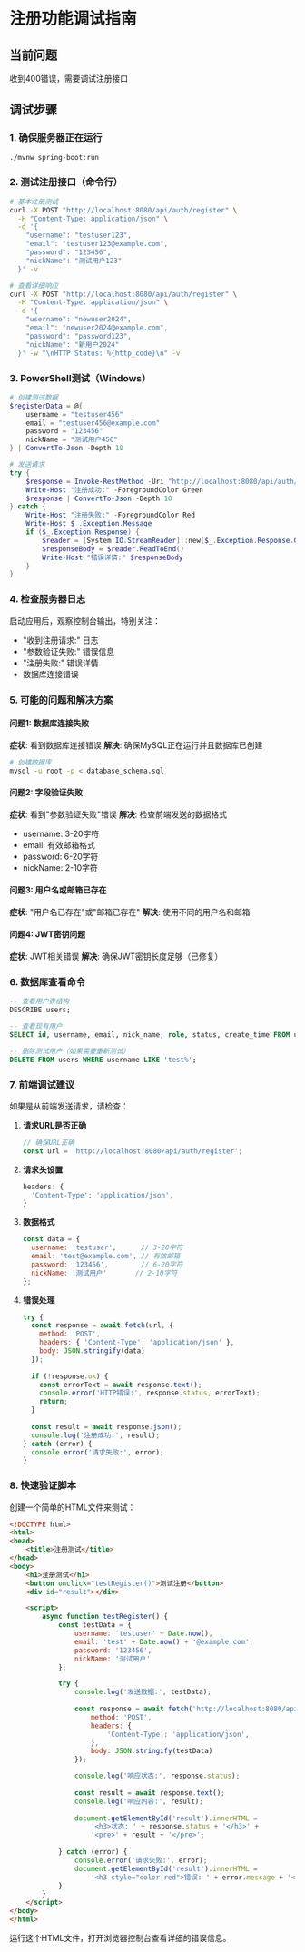 # 注册功能调试指南

## 当前问题
收到400错误，需要调试注册接口

## 调试步骤

### 1. 确保服务器正在运行
```bash
./mvnw spring-boot:run
```

### 2. 测试注册接口（命令行）
```bash
# 基本注册测试
curl -X POST "http://localhost:8080/api/auth/register" \
  -H "Content-Type: application/json" \
  -d '{
    "username": "testuser123",
    "email": "testuser123@example.com",
    "password": "123456",
    "nickName": "测试用户123"
  }' -v

# 查看详细响应
curl -X POST "http://localhost:8080/api/auth/register" \
  -H "Content-Type: application/json" \
  -d '{
    "username": "newuser2024",
    "email": "newuser2024@example.com", 
    "password": "password123",
    "nickName": "新用户2024"
  }' -w "\nHTTP Status: %{http_code}\n" -v
```

### 3. PowerShell测试（Windows）
```powershell
# 创建测试数据
$registerData = @{
    username = "testuser456"
    email = "testuser456@example.com"
    password = "123456"
    nickName = "测试用户456"
} | ConvertTo-Json -Depth 10

# 发送请求
try {
    $response = Invoke-RestMethod -Uri "http://localhost:8080/api/auth/register" -Method Post -Body $registerData -ContentType "application/json" -Verbose
    Write-Host "注册成功:" -ForegroundColor Green
    $response | ConvertTo-Json -Depth 10
} catch {
    Write-Host "注册失败:" -ForegroundColor Red
    Write-Host $_.Exception.Message
    if ($_.Exception.Response) {
        $reader = [System.IO.StreamReader]::new($_.Exception.Response.GetResponseStream())
        $responseBody = $reader.ReadToEnd()
        Write-Host "错误详情:" $responseBody
    }
}
```

### 4. 检查服务器日志
启动应用后，观察控制台输出，特别关注：
- "收到注册请求:" 日志
- "参数验证失败:" 错误信息
- "注册失败:" 错误详情
- 数据库连接错误

### 5. 可能的问题和解决方案

#### 问题1: 数据库连接失败
**症状**: 看到数据库连接错误
**解决**: 确保MySQL正在运行并且数据库已创建
```bash
# 创建数据库
mysql -u root -p < database_schema.sql
```

#### 问题2: 字段验证失败
**症状**: 看到"参数验证失败"错误
**解决**: 检查前端发送的数据格式
- username: 3-20字符
- email: 有效邮箱格式
- password: 6-20字符
- nickName: 2-10字符

#### 问题3: 用户名或邮箱已存在
**症状**: "用户名已存在"或"邮箱已存在"
**解决**: 使用不同的用户名和邮箱

#### 问题4: JWT密钥问题
**症状**: JWT相关错误
**解决**: 确保JWT密钥长度足够（已修复）

### 6. 数据库查看命令
```sql
-- 查看用户表结构
DESCRIBE users;

-- 查看现有用户
SELECT id, username, email, nick_name, role, status, create_time FROM users;

-- 删除测试用户（如果需要重新测试）
DELETE FROM users WHERE username LIKE 'test%';
```

### 7. 前端调试建议
如果是从前端发送请求，请检查：

1. **请求URL是否正确**
   ```javascript
   // 确保URL正确
   const url = 'http://localhost:8080/api/auth/register';
   ```

2. **请求头设置**
   ```javascript
   headers: {
     'Content-Type': 'application/json',
   }
   ```

3. **数据格式**
   ```javascript
   const data = {
     username: 'testuser',      // 3-20字符
     email: 'test@example.com', // 有效邮箱
     password: '123456',        // 6-20字符  
     nickName: '测试用户'       // 2-10字符
   };
   ```

4. **错误处理**
   ```javascript
   try {
     const response = await fetch(url, {
       method: 'POST',
       headers: { 'Content-Type': 'application/json' },
       body: JSON.stringify(data)
     });
     
     if (!response.ok) {
       const errorText = await response.text();
       console.error('HTTP错误:', response.status, errorText);
       return;
     }
     
     const result = await response.json();
     console.log('注册成功:', result);
   } catch (error) {
     console.error('请求失败:', error);
   }
   ```

### 8. 快速验证脚本
创建一个简单的HTML文件来测试：

```html
<!DOCTYPE html>
<html>
<head>
    <title>注册测试</title>
</head>
<body>
    <h1>注册测试</h1>
    <button onclick="testRegister()">测试注册</button>
    <div id="result"></div>

    <script>
        async function testRegister() {
            const testData = {
                username: 'testuser' + Date.now(),
                email: 'test' + Date.now() + '@example.com',
                password: '123456',
                nickName: '测试用户'
            };

            try {
                console.log('发送数据:', testData);
                
                const response = await fetch('http://localhost:8080/api/auth/register', {
                    method: 'POST',
                    headers: {
                        'Content-Type': 'application/json',
                    },
                    body: JSON.stringify(testData)
                });

                console.log('响应状态:', response.status);
                
                const result = await response.text();
                console.log('响应内容:', result);
                
                document.getElementById('result').innerHTML = 
                    '<h3>状态: ' + response.status + '</h3>' +
                    '<pre>' + result + '</pre>';
                    
            } catch (error) {
                console.error('请求失败:', error);
                document.getElementById('result').innerHTML = 
                    '<h3 style="color:red">错误: ' + error.message + '</h3>';
            }
        }
    </script>
</body>
</html>
```

运行这个HTML文件，打开浏览器控制台查看详细的错误信息。 
